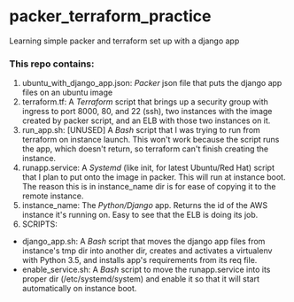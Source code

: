 # packer_terraform_practice
Learning simple packer and terraform set up with a django app


### This repo contains:
1. ubuntu_with_django_app.json: *Packer* json file that puts the django app files on an ubuntu image
2. terraform.tf: A *Terraform* script that brings up a security group with ingress to port 8000, 80, and 22 (ssh), two instances with the image created by packer script, and an ELB with those two instances on it. 
3. run_app.sh: [UNUSED] A *Bash* script that I was trying to run from terraform on instance launch. This won't work because the script runs the app, which doesn't return, so terraform can't finish creating the instance.
4. runapp.service: A *Systemd* (like init, for latest Ubuntu/Red Hat) script that I plan to put onto the image in packer. This will run at instance boot. The reason this is in instance_name dir is for ease of copying it to the remote instance.
5. instance_name: The *Python/Django* app. Returns the id of the AWS instance it's running on. Easy to see that the ELB is doing its job. 
6. SCRIPTS:  
  * django_app.sh: A *Bash* script that moves the django app files from instance's tmp dir into another dir, creates and activates a virtualenv with Python 3.5, and installs app's requirements from its req file.   
  * enable_service.sh: A *Bash* script to move the runapp.service into its proper dir (/etc/systemd/system) and enable it so that it will start automatically on instance boot.
